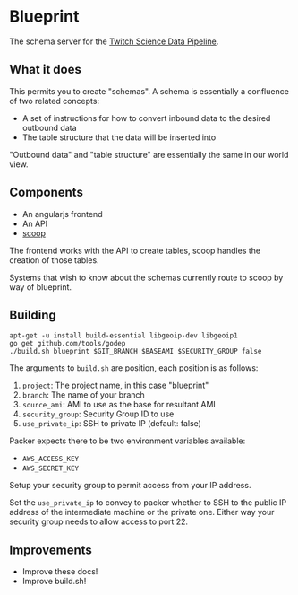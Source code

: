 # Blueprint

The schema server for the
[Twitch Science Data Pipeline](https://github.com/TwitchScience).

## What it does

This permits you to create "schemas". A schema is essentially a
confluence of two related concepts:

 * A set of instructions for how to convert inbound data to the
   desired outbound data
 * The table structure that the data will be inserted into

"Outbound data" and "table structure" are essentially the same in our
world view.

## Components

 + An angularjs frontend
 + An API
 + [scoop](https://github.com/TwitchScience/scoop)

The frontend works with the API to create tables, scoop handles the
creation of those tables.

Systems that wish to know about the schemas currently route to scoop
by way of blueprint.

## Building

```
apt-get -u install build-essential libgeoip-dev libgeoip1
go get github.com/tools/godep
./build.sh blueprint $GIT_BRANCH $BASEAMI $SECURITY_GROUP false
```

The arguments to `build.sh` are position, each position is as follows:

 1. `project`: The project name, in this case "blueprint"
 2. `branch`: The name of your branch
 3. `source_ami`: AMI to use as the base for resultant AMI
 4. `security_group`: Security Group ID to use
 5. `use_private_ip`: SSH to private IP (default: false)

Packer expects there to be two environment variables available:

 * `AWS_ACCESS_KEY`
 * `AWS_SECRET_KEY`

Setup your security group to permit access from your IP address.

Set the `use_private_ip` to convey to packer whether to SSH to the
public IP address of the intermediate machine or the private one.
Either way your security group needs to allow access to port 22.

## Improvements

 * Improve these docs!
 * Improve build.sh!
